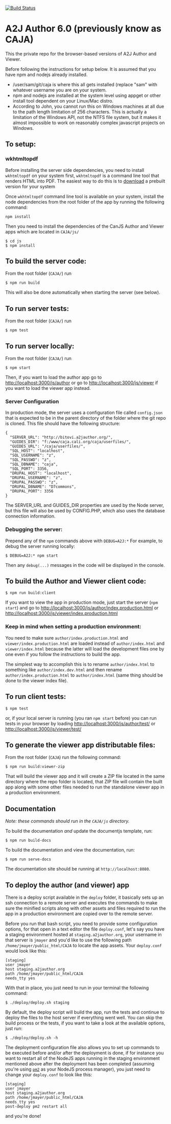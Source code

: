 [![Build Status](https://travis-ci.com/CCALI/CAJA.svg?token=2eqmqTqtZG7xAzR9G89f&branch=develop)](https://travis-ci.com/CCALI/CAJA)

A2J Author 6.0 (previously know as CAJA)
====

This the private repo for the browser-based versions of A2J Author and Viewer.

Before following the instructions for setup below.  It is assumed that you have npm and nodejs already installed.

- /user/sam/git/caja is where this all gets installed (replace "sam" with whatever username you are on your system.
- npm and nodejs are installed at the system level using appget or other install tool dependent on your Linux/Mac distro.
- According to John, you cannot run this on Windows machines at all due to the path length limitation of 256 characters.  This is actually a limitation of the Windows API, not the NTFS file system, but it makes it almost impossible to work on reasonably complex javascript projects on Windows.


## To setup:

### wkhtmltopdf

Before installing the server side dependencies, you need to install `wkhtmltopdf`
on your system first, `wkhtmltopdf` is a command line tool that renders HTML into PDF. The
easiest way to do this is to [download](http://wkhtmltopdf.org/downloads.html#stable) a
prebuilt version for your system

Once `wkhtmltopdf` command line tool is available on your system, install the
node dependencies from the root folder of the app by running the following command:

```
npm install
```

Then you need to install the dependencies of the CanJS Author and Viewer apps
which are located in `CAJA/js/`

```
$ cd js
$ npm install
```


## To build the server code:

From the root folder (`CAJA/`) run
```
$ npm run build
```
This will also be done automatically when starting the server (see below).


## To run server tests:

From the root folder (`CAJA/`) run
```
$ npm test
```


## To run server locally:

From the root folder (`CAJA/`) run

```
$ npm start
```

Then, if you want to load the author app go to
[http://localhost:3000/js/author](http://localhost:3000/js/author) or go to
[http://localhost:3000/js/viewer](http://localhost:3000/js/viewer) if you want
to load the viewer app instead.

### Server Configuration

In production mode, the server uses a configuration file called `config.json`
that is expected to be in the parent directory of the folder where the git repo
is cloned. This file should have the following structure:
```
{
  "SERVER_URL": "http://bitovi.a2jauthor.org/",
  "GUIDES_DIR": "f:/www/caja.cali.org/caja/userfiles/",
  "GUIDES_URL": "/caja/userfiles/",
  "SQL_HOST": "localhost",
  "SQL_USERNAME": "z",
  "SQL_PASSWD": "z",
  "SQL_DBNAME": "caja",
  "SQL_PORT": 3356,
  "DRUPAL_HOST": "localhost",
  "DRUPAL_USERNAME": "z",
  "DRUPAL_PASSWD": "z",
  "DRUPAL_DBNAME": "D7commons",
  "DRUPAL_PORT": 3356
}
```
The SERVER_URL and GUIDES_DIR properties are used by the Node server, but
this file will also be used by CONFIG.PHP, which also uses the database
connection information.

### Debugging the server:

Prepend any of the `npm` commands above with `DEBUG=A2J:*`
For example, to debug the server running locally:
```
$ DEBUG=A2J:* npm start
```
Then any `debug(...)` messages in the code will be displayed in the console.


## To build the Author and Viewer client code:

```
$ npm run build:client
```

If you want to view the app in production mode, just start the server (`npm start`)
and go to [http://localhost:3000/js/author/index.production.html](http://localhost:3000/js/author/index.production.html)
or [http://localhost:3000/js/viewer/index.production.html](http://localhost:3000/js/viewer/index.production.html)


### Keep in mind when setting a production environment:

You need to make sure `author/index.production.html` and `viewer/index.production.html` are loaded instead of `author/index.html` and `viewer/index.html` because the latter will load the development files one by one even if you follow the instructions to build the app.

The simplest way to accomplish this is to rename `author/index.html` to something like `author/index.dev.html` and then rename `author/index.production.html` to `author/index.html` (same thing should be done to the viewer index file).


## To run client tests:

```
$ npm test
```

or, if your local server is running (you ran `npm start` before) you can run tests in your browser
by loading [http://localhost:3000/js/author/test/](http://localhost:3000/js/author/test/) or
[http://localhost:3000/js/viewer/test/](http://localhost:3000/js/viewer/test/)


## To generate the viewer app distributable files:

From the root folder (`CAJA`) run the following command:

```
$ npm run build:viewer-zip
```

That will build the viewer app and it will create a ZIP file located in the same
directory where the repo folder is located, that ZIP file will contain the built
app along with some other files needed to run the standalone viewer app in a
production environment.


## Documentation
*Note: these commands should run in the `CAJA/js` directory.*

To build the documentation *and* update the documentjs template, run:

```
$ npm run build-docs
```

To build the documentation and view the documentation, run:

```
$ npm run serve-docs
```

The documentation site should be running at `http://localhost:8080`.

## To deploy the author (and viewer) app

There is a deploy script available in the `deploy` folder, it basically sets up
an ssh connection to a remote server and executes the commands to make sure the
minified scripts along with other assets and files required to run the app in a
production environment are copied over to the remote server.

Before you run that bash script, you need to provide some configuration options,
for that open in a text editor the file `deploy.conf`, let's say you have a staging
environment hosted at `staging.a2jauthor.org`, your username in that server is `jmayer`
and you'd like to use the following path `/home/jmayer/public_html/CAJA` to locate
the app assets. Your `deploy.conf` would look like this:

```
[staging]
user jmayer
host staging.a2jauthor.org
path /home/jmayer/public_html/CAJA
needs_tty yes
```

With that in place, you just need to run in your terminal the following command:

```
$ ./deploy/deploy.sh staging
```

By default, the deploy script will build the app, run the tests and continue to
deploy the files to the host server if everything went well. You can skip the build
process or the tests, if you want to take a look at the available options, just run:

```
$ ./deploy/deploy.sh -h
```

The deployment configuration file also allows you to set up commands to be executed
before and/or after the deployment is done, if for instance you want to restart
all of the NodeJS apps running in the staging environment mentioned above after the
deployment has been completed (assuming you're using [`pm2`](https://github.com/Unitech/pm2)
as your NodeJS process manager), you just need to change your `deploy.conf` to
look like this:

```
[staging]
user jmayer
host staging.a2jauthor.org
path /home/jmayer/public_html/CAJA
needs_tty yes
post-deploy pm2 restart all
```
and you're done!

